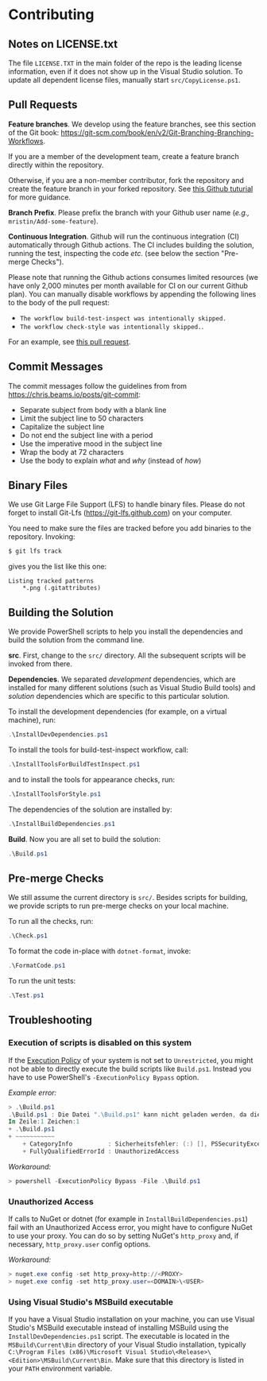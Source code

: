 # Contributing

## Notes on LICENSE.txt

The file `LICENSE.TXT` in the main folder of the repo is the leading license
information, even if it does not show up in the Visual Studio solution. To
update all dependent license files, manually start `src/CopyLicense.ps1`.

## Pull Requests

**Feature branches**. We develop using the feature branches, see this section of the Git book:
https://git-scm.com/book/en/v2/Git-Branching-Branching-Workflows.

If you are a member of the development team, create a feature branch directly
within the repository.

Otherwise, if you are a non-member contributor, fork the repository and create
the feature branch in your forked repository. See [this Github tuturial](
https://help.github.com/en/github/collaborating-with-issues-and-pull-requests/creating-a-pull-request-from-a-fork
) for more guidance. 

**Branch Prefix**. Please prefix the branch with your Github user name 
(*e.g.,* `mristin/Add-some-feature`).

**Continuous Integration**. Github will run the continuous integration (CI) automatically through Github 
actions. The CI includes building the solution, running the test, inspecting
the code *etc.* (see below the section "Pre-merge Checks").

Please note that running the Github actions consumes limited resources (we have only 2,000 minutes
per month available for CI on our current Github plan). You can manually disable workflows
by appending the following lines to the body of the pull request:
* `The workflow build-test-inspect was intentionally skipped.`
* `The workflow check-style was intentionally skipped.`.

For an example, see [this pull request](
https://github.com/admin-shell-io/aasx-package-explorer/pull/94
).

## Commit Messages

The commit messages follow the guidelines from 
from https://chris.beams.io/posts/git-commit:
* Separate subject from body with a blank line
* Limit the subject line to 50 characters
* Capitalize the subject line
* Do not end the subject line with a period
* Use the imperative mood in the subject line
* Wrap the body at 72 characters
* Use the body to explain *what* and *why* (instead of *how*)

## Binary Files

We use Git Large File Support (LFS) to handle binary files. Please do not forget
to install Git-Lfs (https://git-lfs.github.com) on your computer.

You need to make sure the files are tracked before you add binaries to the 
repository. Invoking:
```bash
$ git lfs track
```
gives you the list like this one:
```
Listing tracked patterns
    *.png (.gitattributes)
```

## Building the Solution

We provide PowerShell scripts to help you install the dependencies and build 
the solution from the command line.

**src**. First, change to the `src/` directory. All the subsequent scripts will be 
invoked from there.

**Dependencies**. We separated *development* dependencies, which are installed for many different
solutions (such as Visual Studio Build tools) and *solution* dependencies
which are specific to this particular solution.

To install the development dependencies (for example, on a virtual machine), 
run:

```powershell
.\InstallDevDependencies.ps1
```

To install the tools for build-test-inspect workflow, call:

```powershell
.\InstallToolsForBuildTestInspect.ps1
```

and to install the tools for appearance checks, run:

```powershell
.\InstallToolsForStyle.ps1
```

The dependencies of the solution are installed by:

```powershell
.\InstallBuildDependencies.ps1
```

**Build**. Now you are all set to build the solution:

```powershell
.\Build.ps1
```

## Pre-merge Checks

We still assume the current directory is `src/`. Besides scripts for building,
we provide scripts to run pre-merge checks on your local machine.

To run all the checks, run:

```powershell
.\Check.ps1
```

To format the code in-place with `dotnet-format`, invoke:

```powershell
.\FormatCode.ps1
```

To run the unit tests:

```powershell
.\Test.ps1
```

## Troubleshooting

### Execution of scripts is disabled on this system

If the [Execution Policy][] of your system is not set to `Unrestricted`, you
might not be able to directly execute the build scripts like `Build.ps1`.
Instead you have to use PowerShell's `-ExecutionPolicy Bypass` option.

*Example error:*

```powershell
> .\Build.ps1
.\Build.ps1 : Die Datei ".\Build.ps1" kann nicht geladen werden, da die Ausführung von Skripts auf diesem System deaktiviert ist. Weitere Informationen finden Sie unter "about_Execution_Policies" (https:/go.microsoft.com/fwlink/?LinkID=135170).
In Zeile:1 Zeichen:1
+ .\Build.ps1
+ ~~~~~~~~~~~
    + CategoryInfo          : Sicherheitsfehler: (:) [], PSSecurityException
    + FullyQualifiedErrorId : UnauthorizedAccess
```

*Workaround:*

```powershell
> powershell -ExecutionPolicy Bypass -File .\Build.ps1
```

### Unauthorized Access

If calls to NuGet or dotnet (for example in `InstallBuildDependencies.ps1`)
fail with an Unauthorized Access error, you might have to configure NuGet to
use your proxy.  You can do so by setting NuGet's `http_proxy` and, if
necessary, `http_proxy.user` config options.

*Workaround:*

```powershell
> nuget.exe config -set http_proxy=http://<PROXY>
> nuget.exe config -set http_proxy.user=<DOMAIN>\<USER>
```

### Using Visual Studio's MSBuild executable

If you have a Visual Studio installation on your machine, you can use Visual
Studio's MSBuild executable instead of installing MSBuild using the
`InstallDevDependencies.ps1` script.  The executable is located in the
`MSBuild\Current\Bin` directory of your Visual Studio installation, typically
`C:\Program Files (x86)\Microsoft Visual
Studio\<Release>\<Edition>\MSBuild\Current\Bin`.  Make sure that this directory
is listed in your `PATH` environment variable.

[Execution Policy]: https://docs.microsoft.com/en-us/powershell/module/microsoft.powershell.core/about/about_execution_policies
